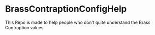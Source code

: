 # BrassContraptionConfigHelp
This Repo is made to help people who don't quite understand the Brass Contraption values
